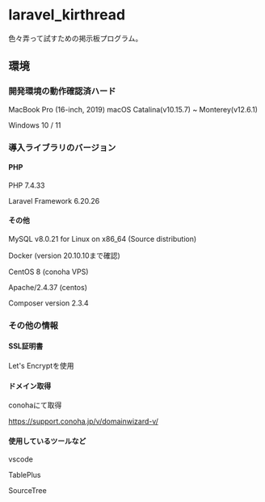 # laravel_kirthread
色々弄って試すための掲示板プログラム。

## 環境
### 開発環境の動作確認済ハード
MacBook Pro (16-inch, 2019) macOS Catalina(v10.15.7) ~ Monterey(v12.6.1)

Windows 10 / 11


### 導入ライブラリのバージョン
#### PHP
PHP 7.4.33

Laravel Framework 6.20.26

#### その他
MySQL v8.0.21 for Linux on x86_64 (Source distribution)    

Docker (version 20.10.10まで確認)

CentOS 8 (conoha VPS)

Apache/2.4.37 (centos)

Composer version 2.3.4


### その他の情報
#### SSL証明書
Let's Encryptを使用

#### ドメイン取得
conohaにて取得

https://support.conoha.jp/v/domainwizard-v/

#### 使用しているツールなど
vscode

TablePlus

SourceTree





